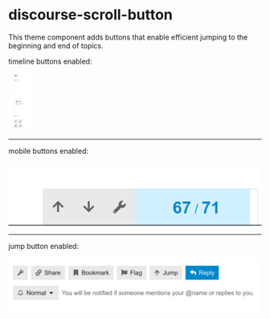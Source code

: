 # discourse-scroll-button

This theme component adds buttons that enable efficient jumping to the beginning and end of topics.


timeline buttons enabled:

<img src="img/timeline.png" width="48">

---

mobile buttons enabled:

![alt text](img/mobile.png "Logo Title Text 1")


---

jump button enabled:

![alt text](img/jump.png "Jump button")
